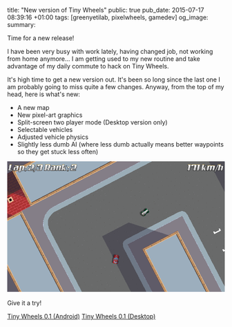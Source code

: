 title: "New version of Tiny Wheels"
public: true
pub_date: 2015-07-17 08:39:16 +01:00
tags: [greenyetilab, pixelwheels, gamedev]
og_image:
summary:


Time for a new release!

I have been very busy with work lately, having changed job, not working from home anymore... I am getting used to my new routine and take advantage of my daily commute to hack on Tiny Wheels.

It's high time to get a new version out. It's been so long since the last one I am probably going to miss quite a few changes. Anyway, from the top of my head, here is what's new:

- A new map
- New pixel-art graphics
- Split-screen two player mode (Desktop version only)
- Selectable vehicles
- Adjusted vehicle physics
- Slightly less dumb AI (where less dumb actually means better waypoints so they get stuck less often)

![Screenshot](/projects/pixelwheels/0.1/city.png)

Give it a try!

<a href="/storage/tinywheels/tinywheels-0.1.apk" class="dl-button">Tiny Wheels 0.1 (Android)</a>
<a href="/storage/tinywheels/tinywheels-0.1.tar.bz2" class="dl-button">Tiny Wheels 0.1 (Desktop)</a>
